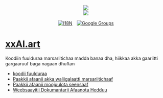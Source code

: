 <p align="center"><a href="https://xxai.art"><img src="https://cdn.jsdelivr.net/gh/xxai-art/doc/logo.svg"/></a><br/><a href="https://xxai.art"><img src="https://cdn.jsdelivr.net/gh/xxai-art/doc/xxai.svg"/></a></p><p align="center"><a href="https://github.com/xxai-art/doc#readme"><img alt="I18N" src="https://cdn.jsdelivr.net/gh/wactax/img/t.svg"/></a>　<a href="https://groups.google.com/u/0/g/xxai-art"><img alt="Google Groups" src="https://cdn.jsdelivr.net/gh/wactax/img/g-groups.svg"/></a></p>

# [xxAI.art](https://xxAI.art)

Koodiin fuulduraa marsariitichaa madda banaa dha, hiikkaa akka gaariitti gargaaruuf baga nagaan dhuftan

* [koodii fuulduraa](https://github.com/xxai-art/web)
* [Paakkii afaanii akka waliigalaatti marsariitichaaf](https://github.com/xxai-art/web/tree/main/i18n)
* [Paakkii afaanii moojuulota seensaaf](https://github.com/wacpkg/user/tree/main/ui.i18n)
* [Weebsaayitii Dokumantarii Afaanota Hedduu](https://github.com/xxai-doc)
